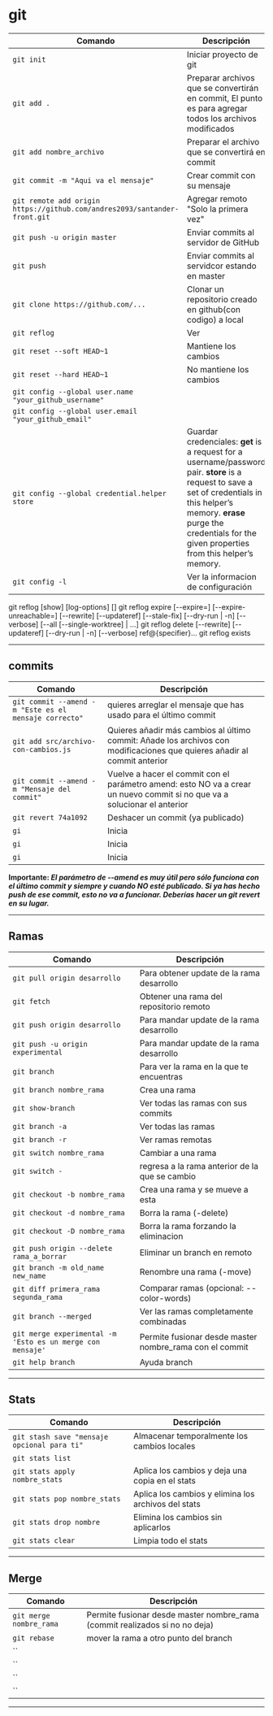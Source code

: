 
# git

| Comando | Descripción |
|---------|-------------|
|`git init`| Iniciar proyecto de git|
|`git add .`| Preparar archivos que se convertirán en commit, El punto es para agregar todos los archivos modificados|
|`git add nombre_archivo`| Preparar el archivo que se convertirá en commit|
|`git commit -m "Aqui va el mensaje"`| Crear commit con su mensaje|
|`git remote add origin https://github.com/andres2093/santander-front.git`| Agregar remoto "Solo la primera vez"|
|`git push -u origin master`| Enviar commits al servidor de GitHub|
|`git push`| Enviar commits al servidcor estando en master|
|`git clone https://github.com/...`| Clonar un repositorio creado en github(con codigo) a local|
|`git reflog`| Ver |
|`git reset --soft HEAD~1`| Mantiene los cambios|
|`git reset --hard HEAD~1`| No mantiene los cambios |
|`git config --global user.name "your_github_username"` |  |
|`git config --global user.email "your_github_email"` |  |
|`git config --global credential.helper store` | Guardar credenciales: **get** is a request for a username/password pair. **store** is a request to save a set of credentials in this helper’s memory. **erase** purge the credentials for the given properties from this helper’s memory.|
|`git config -l` | Ver la informacion de configuración |


git reflog [show] [log-options] [<ref>]
git reflog expire [--expire=<time>] [--expire-unreachable=<time>]
	[--rewrite] [--updateref] [--stale-fix]
	[--dry-run | -n] [--verbose] [--all [--single-worktree] | <refs>…​]
git reflog delete [--rewrite] [--updateref]
	[--dry-run | -n] [--verbose] ref@{specifier}…​
git reflog exists <ref>

---

## commits
| Comando | Descripción |
|---------|-------------|
|`git commit --amend -m "Este es el mensaje correcto"`| quieres arreglar el mensaje que has usado para el último commit |
|`git add src/archivo-con-cambios.js`| Quieres añadir más cambios al último commit: Añade los archivos con modificaciones que quieres añadir al commit anterior|
|`git commit --amend -m "Mensaje del commit"`| Vuelve a hacer el commit con el parámetro amend: esto NO va a crear un nuevo commit si no que va a solucionar el anterior|
|`git revert 74a1092`| Deshacer un commit (ya publicado)|
|`gi`| Inicia|
|`gi`| Inicia|
|`gi`| Inicia|


**Importante: _El parámetro de --amend es muy útil pero sólo funciona con el último commit y siempre y cuando NO esté publicado. Si ya has hecho push de ese commit, esto no va a funcionar. Deberías hacer un git revert en su lugar._**


---

## Ramas
| Comando | Descripción |
|---------|-------------|
|`git pull origin desarrollo`| Para obtener update de la rama desarrollo|
|`git fetch`| Obtener una rama del repositorio remoto|
|`git push origin desarrollo`| Para mandar update de la rama desarrollo|
|`git push -u origin experimental`| Para mandar update de la rama desarrollo|
|`git branch` | Para ver la rama en la que te encuentras|
|`git branch nombre_rama`| Crea una rama|
|`git show-branch`| Ver todas las ramas con sus commits|
|`git branch -a`|Ver todas las ramas|
|`git branch -r`|Ver ramas remotas|
|`git switch nombre_rama`|Cambiar a una rama|
|`git switch -`|regresa a la rama anterior de la que se cambio|
|`git checkout -b nombre_rama`|Crea una rama y se mueve a esta|
|`git checkout -d nombre_rama`|Borra la rama (-delete)|
|`git checkout -D nombre_rama`|Borra la rama forzando la eliminacion|
|`git push origin --delete rama_a_borrar`| Eliminar un branch en remoto|
|`git branch -m old_name new_name`|Renombre una rama (-move)
|`git diff primera_rama segunda_rama`|Comparar ramas (opcional: --color-words)|
|`git branch --merged`|Ver las ramas completamente combinadas|
|`git merge experimental -m 'Esto es un merge con mensaje'`| Permite fusionar desde master nombre_rama con el commit|
|`git help branch`|Ayuda branch|

---

## Stats
| Comando | Descripción |
|---------|-------------|
|`git stash save "mensaje opcional para ti"`| Almacenar temporalmente los cambios locales|
|`git stats list`| |
|`git stats apply nombre_stats`| Aplica los cambios y deja una copia en el stats|
|`git stats pop nombre_stats`| Aplica los cambios y elimina los archivos del stats|
|`git stats drop nombre`| Elimina los cambios sin aplicarlos|
|`git stats clear`| Limpia todo el stats|

---

## Merge
| Comando | Descripción |
|---------|-------------|
|`git merge nombre_rama`| Permite fusionar desde master nombre_rama (commit realizados si no no deja)|
|`git rebase`| mover la rama a otro punto del branch|
|``| |
|``| |
|``| |
|``| |

---